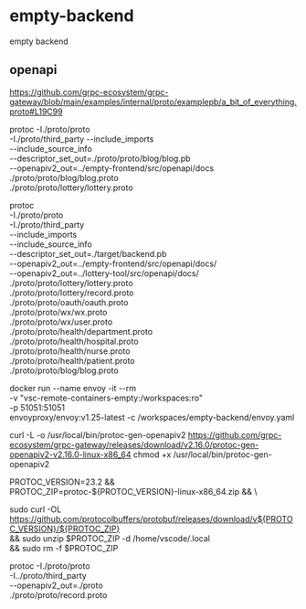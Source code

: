 # empty-backend
empty backend


## openapi
https://github.com/grpc-ecosystem/grpc-gateway/blob/main/examples/internal/proto/examplepb/a_bit_of_everything.proto#L19C99


protoc -I./proto/proto \
  -I./proto/third_party --include_imports \
  --include_source_info \
  --descriptor_set_out=./proto/proto/blog/blog.pb \
  --openapiv2_out=../empty-frontend/src/openapi/docs \
  ./proto/proto/blog/blog.proto \
  ./proto/proto/lottery/lottery.proto


protoc \
  -I./proto/proto \
  -I./proto/third_party \
  --include_imports \
  --include_source_info \
  --descriptor_set_out=./target/backend.pb \
  --openapiv2_out=../empty-frontend/src/openapi/docs/ \
  --openapiv2_out=../lottery-tool/src/openapi/docs/ \
  ./proto/proto/lottery/lottery.proto \
  ./proto/proto/lottery/record.proto \
  ./proto/proto/oauth/oauth.proto \
  ./proto/proto/wx/wx.proto \
  ./proto/proto/wx/user.proto \
  ./proto/proto/health/department.proto \
  ./proto/proto/health/hospital.proto \
  ./proto/proto/health/nurse.proto \
  ./proto/proto/health/patient.proto \
  ./proto/proto/blog/blog.proto

docker run --name envoy -it --rm \
  -v "vsc-remote-containers-empty:/workspaces:ro" \
  -p 51051:51051 \
  envoyproxy/envoy:v1.25-latest -c /workspaces/empty-backend/envoy.yaml


curl -L -o /usr/local/bin/protoc-gen-openapiv2 https://github.com/grpc-ecosystem/grpc-gateway/releases/download/v2.16.0/protoc-gen-openapiv2-v2.16.0-linux-x86_64
chmod +x /usr/local/bin/protoc-gen-openapiv2


 PROTOC_VERSION=23.2 && \
 PROTOC_ZIP=protoc-${PROTOC_VERSION}-linux-x86_64.zip && \

sudo curl -OL https://github.com/protocolbuffers/protobuf/releases/download/v${PROTOC_VERSION}/${PROTOC_ZIP} \
    && sudo unzip $PROTOC_ZIP -d /home/vscode/.local \
    && sudo rm -f $PROTOC_ZIP


protoc -I./proto/proto \
  -I../proto/third_party \
  --openapiv2_out=./proto \
  ./proto/proto/record.proto